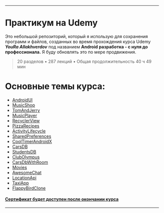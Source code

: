 ___
# Практикум на Udemy

Это небольшой репозиторий, который я использую для сохранения программ и файлов, созданных во время прохождения курса Udemy ***YouRa Allakhverdov*** под названием **Android разработка - с нуля до профессионала.** Я буду обновлять это по мере продвижения.

> 20 разделов • 287 лекций • Общая продолжительность 40 ч 49 мин

# Основные темы курса:
* [AndroidUI](https://github.com/zurbaevi/android-udemy-course/tree/main/androidui)
* [MusicShop]()
* [TomAndJerry]()
* [MusicPlayer]()
* [RecyclerView]()
* [PizzaRecipes]()
* [ActivityLifecycle]() 
* [SharedPreferences]()
* [CoolTimerAndroidX]() 
* [CarsDB]()
* [StudentsDB]()
* [ClubOlympus]()
* [CarsDbWithRoom]()
* [Movies]() 
* [AwesomeChat]()
* [LocationApi]() 
* [TaxiApp]() 
* [FlappyBirdClone]() 
#### [Сертификат будет доступен после окончании курса]()
___
